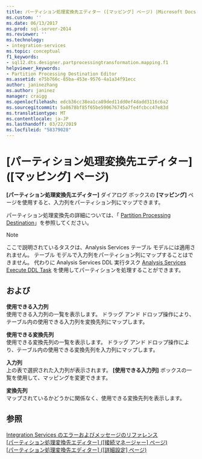 ```yaml
---
title: パーティション処理変換先エディター ([マッピング] ページ) |Microsoft Docs
ms.custom: ''
ms.date: 06/13/2017
ms.prod: sql-server-2014
ms.reviewer: ''
ms.technology:
- integration-services
ms.topic: conceptual
f1_keywords:
- sql12.dts.designer.partprocessingtransformation.mapping.f1
helpviewer_keywords:
- Partition Processing Destination Editor
ms.assetid: e75b766c-85ba-453e-9576-4a1a34f91ecc
author: janinezhang
ms.author: janinez
manager: craigg
ms.openlocfilehash: edcb36cc38ea1ca89ded11dd0ef4dadd3116c6a2
ms.sourcegitcommit: 5a8678bf85f65be590676745a7fe4fcbcc47e83d
ms.translationtype: MT
ms.contentlocale: ja-JP
ms.lasthandoff: 03/22/2019
ms.locfileid: "58379028"
---
```

# <a name="partition-processing-destination-editor-mappings-page"></a>[パーティション処理変換先エディター] ([マッピング] ページ)
  **[パーティション処理変換先エディター]** ダイアログ ボックスの **[マッピング]** ページを使用すると、入力列をパーティション列にマップできます。  
  
 パーティション処理変換先の詳細については、「 [Partition Processing Destination](data-flow/partition-processing-destination.md)」を参照してください。  
  
> [!NOTE]  
>  ここで説明されているタスクは、Analysis Services テーブル モデルには適用されません。  テーブル モデルで入力列をパーティション列にマップすることはできません。 代わりに Analysis Services DDL 実行タスク [Analysis Services Execute DDL Task](control-flow/analysis-services-execute-ddl-task.md) を使用してパーティションを処理することができます。  
  
## <a name="options"></a>および  
 **使用できる入力列**  
 使用できる入力列の一覧を表示します。 ドラッグ アンド ドロップ操作により、テーブル内の使用できる入力列を変換先列にマップします。  
  
 **使用できる変換先列**  
 使用できる変換先列の一覧を表示します。 ドラッグ アンド ドロップ操作により、テーブル内の使用できる変換先列を入力列にマップします。  
  
 **入力列**  
 上の表で選択された入力列が表示されます。 **[使用できる入力列]** ボックスの一覧を使用して、マッピングを変更できます。  
  
 **変換先列**  
 マップされているかどうかに関係なく、使用できる変換先列を表示します。  
  
## <a name="see-also"></a>参照  
 [Integration Services のエラーおよびメッセージのリファレンス](../../2014/integration-services/integration-services-error-and-message-reference.md)   
 [[パーティション処理変換先エディター] &#40;[接続マネージャー] ページ&#41;](../../2014/integration-services/partition-processing-destination-editor-connection-manager-page.md)   
 [[パーティション処理変換先エディター] &#40;[詳細設定] ページ&#41;](../../2014/integration-services/partition-processing-destination-editor-advanced-page.md)  
  
  
